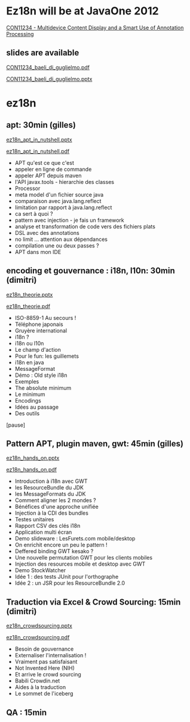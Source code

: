 Ez18n will be at JavaOne 2012
=============================

[CON11234 - Multidevice Content Display and a Smart Use of Annotation Processing](http://oracleus.activeevents.com/connect/sessionDetail.ww?SESSION_ID=11234)

slides are available
--------------------

[CON11234_baeli_di_guglielmo.pdf](ez18n-slides/javaone-2012/CON11234_baeli_di_guglielmo.pdf?raw=true "CON11234_baeli_di_guglielmo.pdf")

[CON11234_baeli_di_guglielmo.pptx](ez18n-slides/javaone-2012/CON11234_baeli_di_guglielmo.pptx?raw=true "CON11234_baeli_di_guglielmo.pdf")

ez18n
=====

apt: 30min (gilles)
-------------------

[ez18n_apt_in_nutshell.pptx](ez18n-slides/ez18n_apt_in_nutshell.pptx?raw=true "ez18n_apt_in_nutshell.pptx")

[ez18n_apt_in_nutshell.pdf](ez18n-slides/ez18n_apt_in_nutshell.pdf?raw=true "ez18n_apt_in_nutshell.pdf")


* APT qu'est ce que c'est
* appeler en ligne de commande
* appeler APT depuis maven
* l'API javax.tools - hierarchie des classes
* Processor
* meta model d'un fichier source java
* comparaison avec java.lang.reflect
* limitation par rapport à java.lang.reflect
* ca sert à quoi ?
* pattern avec injection - je fais un framework
* analyse et transformation de code vers des fichiers plats
* DSL avec des annotations
* no limit ... attention aux dépendances
* compilation une ou deux passes ?
* APT dans mon IDE

encoding et gouvernance : i18n, l10n: 30min (dimitri)
-----------------------------------------------------

[ez18n_theorie.pptx](ez18n-slides/ez18n_theorie.pptx?raw=true "ez18n_theorie.pptx")

[ez18n_theorie.pdf](ez18n-slides/ez18n_theorie.pdf?raw=true "ez18n_theorie.pdf")

* ISO-8859-1 Au secours !
* Téléphone japonais
* Gruyère international
* i18n ?
* i18n ou l10n
* Le champ d'action
* Pour le fun: les guillemets
* i18n en java
* MessageFormat
* Démo : Old style i18n
* Exemples
* The absolute minimum
* Le minimum
* Encodings
* Idées au passage
* Des outils

[pause]

Pattern APT, plugin maven, gwt:  45min (gilles)
-----------------------------------------------

[ez18n_hands_on.pptx](ez18n-slides/ez18n_hands_on.pptx?raw=true "ez18n_hands_on.pptx")

[ez18n_hands_on.pdf](ez18n-slides/ez18n_hands_on.pdf?raw=true "ez18n_hands_on.pdf")

* Introduction à i18n avec GWT
* les ResourceBundle du JDK
* les MessageFormats du JDK
* Comment aligner les 2 mondes ?
* Bénéfices d'une approche unifiée
* Injection à la CDI des bundles
* Testes unitaires
* Rapport CSV des clés i18n
* Application multi écran
* Demo slideware : LesFurets.com mobile/desktop 
* On enrichit encore un peu le pattern !
* Deffered binding GWT kesako ?
* Une nouvelle permutation GWT pour les clients mobiles
* Injection des resources mobile et desktop avec GWT
* Demo StockWatcher
* Idée 1 : des tests JUnit pour l'orthographe
* Idée 2 : un JSR pour les ResourceBundle 2.0

Traduction via Excel & Crowd Sourcing: 15min (dimitri)
------------------------------------------------------

[ez18n_crowdsourcing.pptx](ez18n-slides/ez18n_crowdsourcing.pptx?raw=true "ez18n_crowdsourcing.pptx")

[ez18n_crowdsourcing.pdf](ez18n-slides/ez18n_crowdsourcing.pdf?raw=true "ez18n_crowdsourcing.pdf")

* Besoin de gouvernance
* Externaliser l'internalisation !
* Vraiment pas satisfaisant
* Not Invented Here (NIH)
* Et arrive le crowd sourcing
* Babili Crowdin.net
* Aides à la traduction
* Le sommet de l'iceberg

QA : 15min
----------